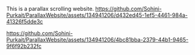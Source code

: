 This is a parallax scrolling website.
https://github.com/Sohini-Purkait/ParallaxWebsite/assets/134941206/d432ed45-1ef5-4461-984a-41326f5dde3c

https://github.com/Sohini-Purkait/ParallaxWebsite/assets/134941206/4bc81bba-2379-44b1-9465-9f6f92b232fc
